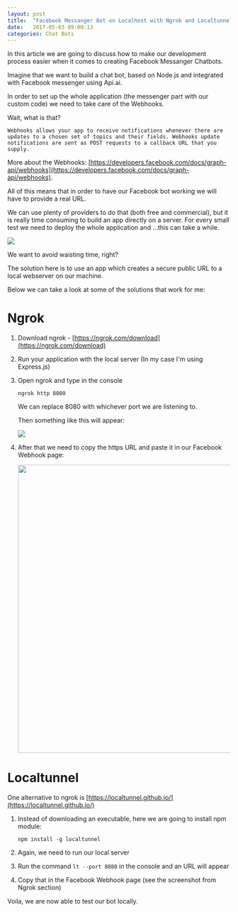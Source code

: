 ```yaml
---
layout: post
title:  "Facebook Messanger Bot on Localhost with Ngrok and Localtunnel"
date:   2017-05-03 09:00:13
categories: Chat Bots
---
```


In this article we are going to discuss how to make our development process easier when it comes to creating Facebook Messanger Chatbots.

Imagine that we want to build a chat bot, based on Node.js and integrated with Facebook messenger using Api.ai. 

In order to set up the whole application (the messenger part with our custom code) we need to take care of the Webhooks.

Wait, what is that?

`Webhooks allows your app to receive notifications whenever there are updates to a chosen set of topics and their fields.
Webhooks update notifications are sent as POST requests to a callback URL that you supply. `

More about the Webhooks: [https://developers.facebook.com/docs/graph-api/webhooks](https://developers.facebook.com/docs/graph-api/webhooks).

All of this means that in order to have our Facebook bot working we will have to provide a real URL. 

We can use plenty of providers to do that (both free and commercial), but it is really time consuming to build an app directly on a server. 
For every small test we need to deploy the whole application and ...this can take a while.

<img src="{{ site.baseurl }}/images/waiting.gif">

We want to avoid waisting time, right?

The solution here is to use an app which creates a secure public URL to a local webserver on our machine.

Below we can take a look at some of the solutions that work for me:

# Ngrok

1. Download ngrok - [https://ngrok.com/download](https://ngrok.com/download)

2. Run your application with the local server (In my case I'm using Express.js)

3. Open ngrok and type in the console 

    `ngrok http 8080`

    We can replace 8080 with whichever port we are listening to.

    Then something like this will appear:

    <img src="{{ site.baseurl }}/images/ngrok.JPG">

4. After that we need to copy the https URL and paste it in our Facebook Webhook page:

    <img src="{{ site.baseurl }}/images/webhook-ngrok.png" width="650">

# Localtunnel

One alternative to ngrok is [https://localtunnel.github.io/](https://localtunnel.github.io/)

1. Instead of downloading an executable, here we are going to install npm module:

    `npm install -g localtunnel`

2. Again, we need to run our local server

3. Run the command `lt --port 8080` in the console and an URL will appear

4. Copy that in the Facebook Webhook page (see the screenshot from Ngrok section)


Voila, we are now able to test our bot locally. 